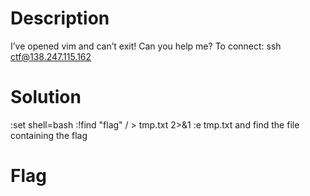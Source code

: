 # Description
I’ve opened vim and can’t exit! Can you help me?
To connect: ssh ctf@138.247.115.162

# Solution
:set shell=bash
:!find "flag" / > tmp.txt 2>&1
:e tmp.txt
and find the file containing the flag

# Flag

